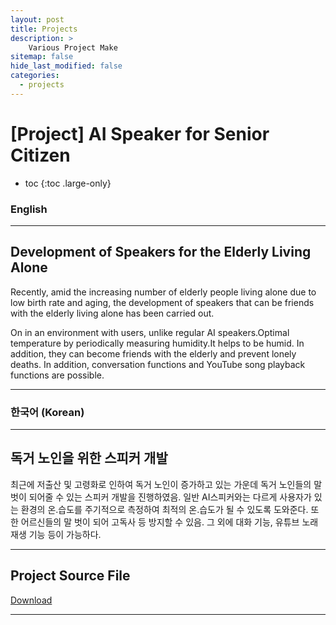 ```yaml
---
layout: post
title: Projects
description: >
    Various Project Make
sitemap: false
hide_last_modified: false
categories:
  - projects
---
```


# [Project] AI Speaker for Senior Citizen

* toc
{:toc .large-only}

### English
---

## Development of Speakers for the Elderly Living Alone

  Recently, amid the increasing number of elderly people living alone due to low birth rate and aging, the development of speakers that can be friends with the elderly living alone has been carried out.
  
  On in an environment with users, unlike regular AI speakers.Optimal temperature by periodically measuring humidity.It helps to be humid. In addition, they can become friends with the elderly and prevent lonely deaths. In addition, conversation functions and YouTube song playback functions are possible.

---
### 한국어 (Korean)
---
## 독거 노인을 위한 스피커 개발
  
  최근에 저출산 및 고령화로 인하여 독거 노인이 증가하고 있는 가운데 독거 노인들의 말 벗이 되어줄 수 있는 스피커 개발을 진행하였음. 일반 AI스피커와는 다르게 사용자가 있는 환경의 온.습도를 주기적으로 측정하여 최적의 온.습도가 될 수 있도록 도와준다. 또한 어르신들의 말 벗이 되어 고독사 등 방지할 수 있음. 그 외에 대화 기능, 유튜브 노래 재생 기능 등이 가능하다.
  
---

## Project Source File
[Download](https://github.com/YooTaeJeong/AI-Speaker-for-Senior-Citizen)

---